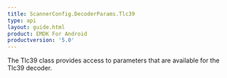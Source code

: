 ```yaml
---
title: ScannerConfig.DecoderParams.Tlc39
type: api
layout: guide.html
product: EMDK For Android
productversion: '5.0'
---
```



The Tlc39 class provides access to parameters that are available for
 the Tlc39 decoder.






